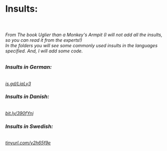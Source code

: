 <h1>Insults:</h1><br>
<h6> From The book <i>Uglier than a Monkey's Armpit<i> (I will not add all the insults, so you can read it from the experts!)<br>
In the folders you will see some commonly used insults in the languages specified. And, I will add some code.</h6>
<h3> Insults in German:</h3><br>
<a href="https://is.gd/LiaLy3" target="_blank">is.gd/LiaLy3</a>
<h3> Insults in Danish:</h3><br>
<a href="https://bit.ly/390fYnj" target="_blank">bit.ly/390fYnj</a>
<h3> Insults in Swedish:</h3><br>
<a href="https://tinyurl.com/y2h65f9e" target="_blank">tinyurl.com/y2h65f9e</a>
